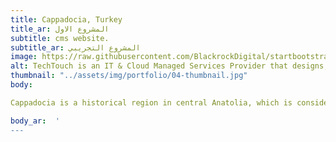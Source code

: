 ```yaml
---
title: Cappadocia, Turkey
title_ar: المشروع الاول
subtitle: cms website.
subtitle_ar: المشروع التجريبي
image: https://raw.githubusercontent.com/BlackrockDigital/startbootstrap-agency/master/src/assets/img/portfolio/01-full.jpg
alt: TechTouch is an IT & Cloud Managed Services Provider that designs, implements and supports solutions for businesses
thumbnail: "../assets/img/portfolio/04-thumbnail.jpg"
body:

Cappadocia is a historical region in central Anatolia, which is considered one of the most important tourist areas in Turkey, and the demons' chimneys in Goreme are one of the most famous tourist areas in Cappadocia, and they are natural mountain chimneys spread in the village. Goreme includes ancient houses carved with rocks and ancient churches, the most important of which are the Church of Taukle and the Church of the Apple, in addition to the bathroom towers. Cappadocia includes a group of Turkey's unique hotels, mostly in the form of caves and houses hewn into the rock.

body_ar:  '
---
```

